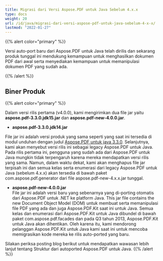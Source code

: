 ```yaml
---
title: Migrasi dari Versi Aspose.PDF untuk Java Sebelum 4.x.x
type: docs
weight: 20
url: /id/java/migrasi-dari-versi-aspose-pdf-untuk-java-sebelum-4-x-x/
lastmod: "2022-01-27"
---
```


{{% alert color="primary" %}}

Versi auto-port baru dari Aspose.PDF untuk Java telah dirilis dan sekarang produk tunggal ini mendukung kemampuan untuk menghasilkan dokumen PDF dari awal serta menyediakan kemampuan untuk memanipulasi dokumen PDF yang sudah ada.

{{% /alert %}}

## Biner Produk

{{% alert color="primary" %}}

Dalam versi rilis pertama (v4.0.0), kami mengirimkan dua file jar yaitu **aspose.pdf-3.3.0.jdk15.jar** dan **aspose.pdf-new-4.0.0.jar**.

- **aspose.pdf-3.3.0.jdk14.jar**

File jar ini adalah versi produk yang sama seperti yang saat ini tersedia di modul unduhan dengan judul [Aspose.PDF untuk java 3.3.0](http://www.aspose.com/community/files/72/java-components/aspose.pdf-for-java/entry417659.aspx). Selanjutnya, kami akan menyebut versi rilis ini sebagai legacy Aspose.PDF untuk Java. Pada rilis pertama ini, pengguna yang sudah ada dari Aspose.PDF untuk Java mungkin tidak terpengaruh karena mereka mendapatkan versi rilis yang sama. Namun, dalam waktu dekat, kami akan menghapus file jar terpisah ini dan semua kelas serta enumerasi dari legacy Aspose.PDF untuk Java (sebelum 4.x.x) akan tersedia di bawah paket com.aspose.pdf.generator dari file aspose.pdf-new-4.x.x.jar tunggal.

- **aspose.pdf-new-4.0.0.jar**  
  File jar ini adalah versi baru yang sebenarnya yang di-porting otomatis dari Aspose.PDF untuk .NET ke platform Java.
 This jar file contains the new Document Object Model (DOM) untuk membuat serta memanipulasi file PDF yang ada dan juga Aspose.PDF.Kit saat ini untuk Java. Semua kelas dan enumerasi dari Aspose.PDF.Kit untuk Java dibundel di bawah paket com.aspose.pdf.facades dan pada Q3 tahun 2013, Aspose.PDF.Kit untuk Java akan dihentikan. Oleh karena itu, kami mendorong pelanggan Aspose.PDF.Kit untuk Java kami saat ini untuk mencoba memigrasikan kode mereka ke rilis auto-ported yang baru.

Silakan periksa posting blog berikut untuk mendapatkan wawasan lebih lanjut tentang Struktur dari autoported Aspose.PDF untuk Java.
{{% /alert %}}